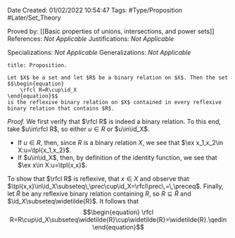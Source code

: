 <div class="topSpace"></div>

Date Created: 01/02/2022 10:54:47
Tags: #Type/Proposition #Later/Set_Theory

Proved by: [[Basic properties of unions, intersections, and power sets]]
References: <i>Not Applicable</i>
Justifications: <i>Not Applicable</i>

Specializations: <i>Not Applicable</i>
Generalizations: <i>Not Applicable</i>

``` ad-Proposition
title: Proposition.

Let $X$ be a set and let $R$ be a binary relation on $X$. Then the set
$$\begin{equation}
    \rfcl R=R\cup\id_X
\end{equation}$$
is the reflexive binary relation on $X$ contained in every reflexive binary relation that contains $R$.

```

<i>Proof.</i> We first verify that $\rfcl R$ is indeed a binary relation. To this end, take $u\in\rfcl R$, so either $u\in R$ or $u\in\id_X$.
* If $u\in R$, then, since $R$ is a binary relation $X$, we see that $\ex x_1,x_2\in X:u=\tpl{x_1,x_2}$.
* If $u\in\id_X$, then, by definition of the identity function, we see that $\ex x\in X:u=\tpl{x,x}$.

To show that $\rfcl R$ is reflexive, that $x\in X$ and observe that $\tpl{x,x}\in\id_X\subseteq\,\prec\cup\id_X=\rfcl\prec\,=\,\preceq$. Finally, let $\widetilde{R}$ be any reflexive binary relation containing $R$, so $R\subseteq\widetilde{R}$ and $\id_X\subseteq\widetilde{R}$. It follows that
$$\begin{equation}
    \rfcl R=R\cup\id_X\subseteq\widetilde{R}\cup\widetilde{R}=\widetilde{R}.\qedin
\end{equation}$$
